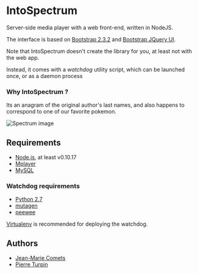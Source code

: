 IntoSpectrum
============

Server-side media player with a web front-end, written in NodeJS.

The interface is based on [Bootstrap 2.3.2] and [Bootstrap JQuery UI].


Note that IntoSpectrum doesn't create the library for you,
at least not with the web app.

Instead, it comes with a *watchdog* utility script, which can be
launched once, or as a daemon process

### Why IntoSpectrum ?

Its an anagram of the original author's last names, and also happens
to correspond to one of our favorite pokemon.

![Spectrum image]

## Requirements

- [Node.js], at least v0.10.17
- [Mplayer]
- [MySQL]

### Watchdog requirements

- [Python 2.7]
- [mutagen]
- [peewee]

[Virtualenv] is recommended for deploying the watchdog.

## Authors
- [Jean-Marie Comets]
- [Pierre Turpin]

[Python 2.7]: (http://www.python.org/download/releases/2.7)
[mutagen]: (https://code.google.com/p/mutagen)
[MySQL]: (http://www.mysql.com)
[Virtualenv]: (http://www.virtualenv.org)
[peewee]: (https://github.com/coleifer/peewee)
[Node.js]: (http://nodejs.org),
[Mplayer]: (http://mplayerhq.hu)
[Bootstrap 2.3.2]: (https://github.com/twbs/bootstrap/tree/v2.3.2)
[Bootstrap JQuery UI]: (https://github.com/addyosmani/jquery-ui-bootstrap).
[Spectrum image]: (https://github.com/jmcomets/IntoSpectrum/blob/master/static/img/spectrum.jpg?raw=true)
[Jean-Marie Comets]: (https://github.com/jmcomets)
[Pierre Turpin]: (https://github.com/TurpIF)
